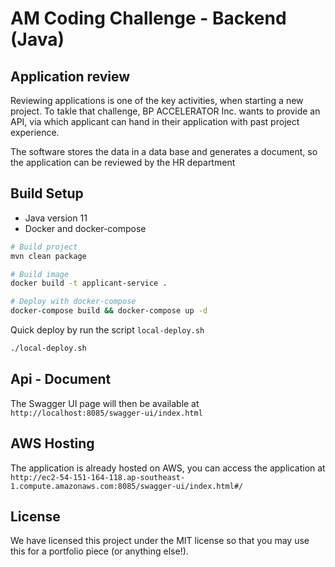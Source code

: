 # AM Coding Challenge - Backend (Java)

## Application review

Reviewing applications is one of the key activities, when starting a new project.
To takle that challenge, BP ACCELERATOR Inc. wants to provide an API, via which applicant can hand in their application with past project experience.

The software stores the data in a data base and generates a document, so the application can be reviewed by the HR department

## Build Setup
- Java version 11
- Docker and docker-compose

``` bash
# Build project
mvn clean package

# Build image
docker build -t applicant-service .

# Deploy with docker-compose
docker-compose build && docker-compose up -d
```

Quick deploy by run the script `local-deploy.sh`
``` bash
./local-deploy.sh
```

## Api - Document
The Swagger UI page will then be available at `http://localhost:8085/swagger-ui/index.html`

## AWS Hosting
The application is already hosted on AWS, you can access the application at `http://ec2-54-151-164-118.ap-southeast-1.compute.amazonaws.com:8085/swagger-ui/index.html#/`

## License

We have licensed this project under the MIT license so that you may use this for a portfolio piece (or anything else!).
